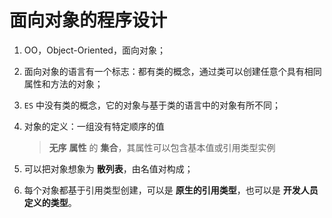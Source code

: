 # 面向对象的程序设计
1. OO，Object-Oriented，面向对象；

2. 面向对象的语言有一个标志：都有类的概念，通过类可以创建任意个具有相同属性和方法的对象；

3. `ES` 中没有类的概念，它的对象与基于类的语言中的对象有所不同；

4. 对象的定义：一组没有特定顺序的值
    >**无序** **属性** 的 **集合**，其属性可以包含基本值或引用类型实例

5. 可以把对象想象为 **散列表**，由名值对构成；

6. 每个对象都基于引用类型创建，可以是 **原生的引用类型**，也可以是 **开发人员定义的类型**。
